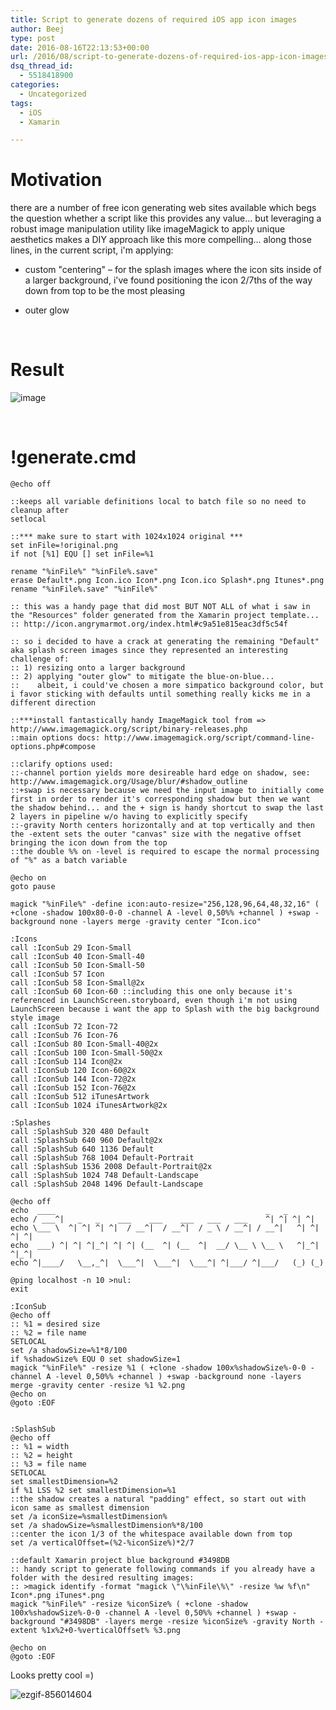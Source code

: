 ```yaml
---
title: Script to generate dozens of required iOS app icon images
author: Beej
type: post
date: 2016-08-16T22:13:53+00:00
url: /2016/08/script-to-generate-dozens-of-required-ios-app-icon-images.html
dsq_thread_id:
  - 5518418900
categories:
  - Uncategorized
tags:
  - iOS
  - Xamarin

---
```

# Motivation

there are a number of free icon generating web sites available which begs the question whether a script like this provides any value... but leveraging a robust image manipulation utility like imageMagick to apply unique aesthetics makes a DIY approach like this more compelling... along those lines, in the current script, i'm applying:

  * custom "centering" &#8211; for the splash images where the icon sits inside of a larger background, i've found positioning the icon 2/7ths of the way down from top to be the most pleasing
  * outer glow
  
    &nbsp;

# Result

![image][1]
  
&nbsp;

# !generate.cmd

    @echo off
    
    ::keeps all variable definitions local to batch file so no need to cleanup after
    setlocal
    
    ::*** make sure to start with 1024x1024 original ***
    set inFile=!original.png
    if not [%1] EQU [] set inFile=%1
    
    rename "%inFile%" "%inFile%.save"
    erase Default*.png Icon.ico Icon*.png Icon.ico Splash*.png Itunes*.png
    rename "%inFile%.save" "%inFile%"
    
    :: this was a handy page that did most BUT NOT ALL of what i saw in the "Resources" folder generated from the Xamarin project template...
    :: http://icon.angrymarmot.org/index.html#c9a51e815eac3df5c54f
    
    :: so i decided to have a crack at generating the remaining "Default" aka splash screen images since they represented an interesting challenge of:
    :: 1) resizing onto a larger background
    :: 2) applying "outer glow" to mitigate the blue-on-blue...
    ::    albeit, i could've chosen a more simpatico background color, but i favor sticking with defaults until something really kicks me in a different direction
    
    ::***install fantastically handy ImageMagick tool from => http://www.imagemagick.org/script/binary-releases.php
    ::main options docs: http://www.imagemagick.org/script/command-line-options.php#compose
    
    ::clarify options used:
    ::-channel portion yields more desireable hard edge on shadow, see: http://www.imagemagick.org/Usage/blur/#shadow_outline
    ::+swap is necessary because we need the input image to initially come first in order to render it's corresponding shadow but then we want the shadow behind... and the + sign is handy shortcut to swap the last 2 layers in pipeline w/o having to explicitly specify
    ::-gravity North centers horizontally and at top vertically and then the -extent sets the outer "canvas" size with the negative offset bringing the icon down from the top
    ::the double %% on -level is required to escape the normal processing of "%" as a batch variable
    
    @echo on
    goto pause
    
    magick "%inFile%" -define icon:auto-resize="256,128,96,64,48,32,16" ( +clone -shadow 100x80-0-0 -channel A -level 0,50%% +channel ) +swap -background none -layers merge -gravity center "Icon.ico"
    
    :Icons
    call :IconSub 29 Icon-Small
    call :IconSub 40 Icon-Small-40
    call :IconSub 50 Icon-Small-50
    call :IconSub 57 Icon
    call :IconSub 58 Icon-Small@2x
    call :IconSub 60 Icon-60 ::including this one only because it's referenced in LaunchScreen.storyboard, even though i'm not using LaunchScreen because i want the app to Splash with the big background style image
    call :IconSub 72 Icon-72
    call :IconSub 76 Icon-76
    call :IconSub 80 Icon-Small-40@2x
    call :IconSub 100 Icon-Small-50@2x
    call :IconSub 114 Icon@2x
    call :IconSub 120 Icon-60@2x
    call :IconSub 144 Icon-72@2x
    call :IconSub 152 Icon-76@2x
    call :IconSub 512 iTunesArtwork
    call :IconSub 1024 iTunesArtwork@2x
    
    :Splashes
    call :SplashSub 320 480 Default
    call :SplashSub 640 960 Default@2x
    call :SplashSub 640 1136 Default
    call :SplashSub 768 1004 Default-Portrait
    call :SplashSub 1536 2008 Default-Portrait@2x
    call :SplashSub 1024 748 Default-Landscape
    call :SplashSub 2048 1496 Default-Landscape
    
    @echo off
    echo  ____                                               _   _ 
    echo / ___^|   _   _    ___    ___    ___   ___   ___    ^| ^| ^| ^|
    echo \___ \  ^| ^| ^| ^|  / __^|  / __^|  / _ \ / __^| / __^|   ^| ^| ^| ^|
    echo  ___) ^| ^| ^|_^| ^| ^| (__  ^| (__  ^|  __/ \__ \ \__ \   ^|_^| ^|_^|
    echo ^|____/   \__,_^|  \___^|  \___^|  \___^| ^|___/ ^|___/   (_) (_)
    
    @ping localhost -n 10 >nul:
    exit
    
    :IconSub
    @echo off
    :: %1 = desired size
    :: %2 = file name
    SETLOCAL
    set /a shadowSize=%1*8/100
    if %shadowSize% EQU 0 set shadowSize=1
    magick "%inFile%" -resize %1 ( +clone -shadow 100x%shadowSize%-0-0 -channel A -level 0,50%% +channel ) +swap -background none -layers merge -gravity center -resize %1 %2.png
    @echo on
    @goto :EOF
    
    
    :SplashSub
    @echo off
    :: %1 = width
    :: %2 = height
    :: %3 = file name
    SETLOCAL
    set smallestDimension=%2
    if %1 LSS %2 set smallestDimension=%1
    ::the shadow creates a natural "padding" effect, so start out with icon same as smallest dimension
    set /a iconSize=%smallestDimension%
    set /a shadowSize=%smallestDimension%*8/100
    ::center the icon 1/3 of the whitespace available down from top
    set /a verticalOffset=(%2-%iconSize%)*2/7
    
    ::default Xamarin project blue background #3498DB
    :: handy script to generate following commands if you already have a folder with the desired resulting images:
    :: >magick identify -format "magick \"\%inFile\%\" -resize %w %f\n" Icon*.png iTunes*.png
    magick "%inFile%" -resize %iconSize% ( +clone -shadow 100x%shadowSize%-0-0 -channel A -level 0,50%% +channel ) +swap -background "#3498DB" -layers merge -resize %iconSize% -gravity North -extent %1x%2+0-%verticalOffset% %3.png
    
    @echo on
    @goto :EOF
    

Looks pretty cool =)
  
![ezgif-856014604][2]

 [1]: https://cloud.githubusercontent.com/assets/6301228/17730910/cca94dd0-641f-11e6-9f65-3a084e9492bc.png
 [2]: https://cloud.githubusercontent.com/assets/6301228/17786868/bb6e77ee-653b-11e6-8576-5fc37b56eb0b.gif